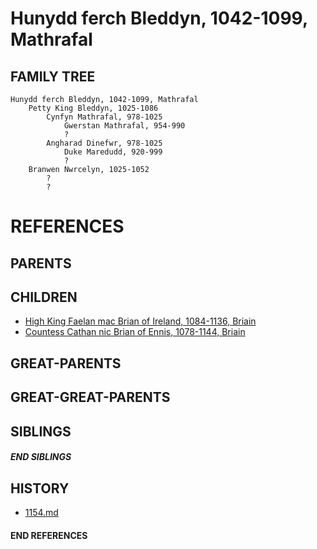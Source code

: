 # Hunydd ferch Bleddyn, 1042-1099, Mathrafal

## FAMILY TREE
```
Hunydd ferch Bleddyn, 1042-1099, Mathrafal
    Petty King Bleddyn, 1025-1086
        Cynfyn Mathrafal, 978-1025
            Gwerstan Mathrafal, 954-990
            ?
        Angharad Dinefwr, 978-1025
            Duke Maredudd, 920-999
            ?
    Branwen Nwrcelyn, 1025-1052
        ?
        ?
```


# REFERENCES

## PARENTS 

## CHILDREN 
* [High King Faelan mac Brian of Ireland, 1084-1136, Briain](faelan_mac_brian_1084.md)
* [Countess Cathan nic Brian of Ennis, 1078-1144, Briain](cathan_nic_brian_1078.md)


## GREAT-PARENTS 


## GREAT-GREAT-PARENTS 

## SIBLINGS

##### END SIBLINGS  
## HISTORY
* [1154.md](../h/1154.md)

#### END REFERENCES
